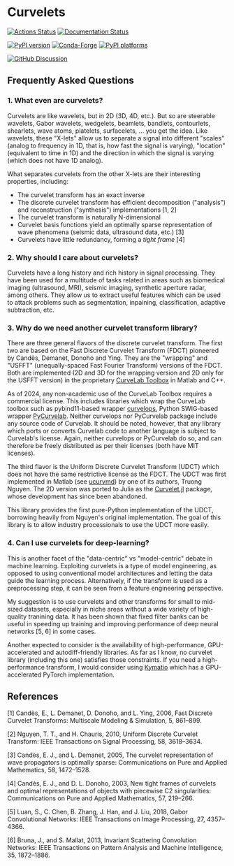 # Curvelets

[![Actions Status][actions-badge]][actions-link]
[![Documentation Status][rtd-badge]][rtd-link]

[![PyPI version][pypi-version]][pypi-link]
[![Conda-Forge][conda-badge]][conda-link]
[![PyPI platforms][pypi-platforms]][pypi-link]

[![GitHub Discussion][github-discussions-badge]][github-discussions-link]

<!-- SPHINX-START -->

<!-- prettier-ignore-start -->
[actions-badge]:            https://github.com/cako/curvelets/workflows/CI/badge.svg
[actions-link]:             https://github.com/cako/curvelets/actions
[conda-badge]:              https://img.shields.io/conda/vn/conda-forge/Curvelets
[conda-link]:               https://github.com/conda-forge/Curvelets-feedstock
[github-discussions-badge]: https://img.shields.io/static/v1?label=Discussions&message=Ask&color=blue&logo=github
[github-discussions-link]:  https://github.com/cako/curvelets/discussions
[pypi-link]:                https://pypi.org/project/Curvelets/
[pypi-platforms]:           https://img.shields.io/pypi/pyversions/Curvelets
[pypi-version]:             https://img.shields.io/pypi/v/Curvelets
[rtd-badge]:                https://readthedocs.org/projects/Curvelets/badge/?version=latest
[rtd-link]:                 https://Curvelets.readthedocs.io/en/latest/?badge=latest

<!-- prettier-ignore-end -->

## Frequently Asked Questions

### 1. What even are curvelets?

   Curvelets are like wavelets, but in 2D (3D, 4D, etc.). But so are steerable wavelets, Gabor wavelets, wedgelets, beamlets, bandlets, contourlets, shearlets, wave atoms, platelets, surfacelets, ... you get the idea. Like wavelets, these "X-lets" allow us to separate a signal into different "scales" (analog to frequency in 1D, that is, how fast the signal is varying), "location" (equivalent to time in 1D) and the direction in which the signal is varying (which does not have 1D analog).

   What separates curvelets from the other X-lets are their interesting properties, including:
   * The curvelet transform has an exact inverse
   * The discrete curvelet transform has efficient decomposition ("analysis") and reconstruction ("synthesis") implementations [1, 2]
   * The curvelet transform is naturally N-dimensional
   * Curvelet basis functions yield an optimally sparse representation of wave phenomena (seismic data, ultrasound data, etc.) [3]
   * Curvelets have little redundancy, forming a _tight frame_ [4]

### 2. Why should I care about curvelets?
   Curvelets have a long history and rich history in signal processing. They have been used for a multitude of tasks related in areas such as biomedical imaging (ultrasound, MRI), seismic imaging, synthetic aperture radar, among others. They allow us to extract useful features which can be used to attack problems such as segmentation, inpaining, classification, adaptive subtraction, etc.

### 3. Why do we need another curvelet transform library?

There are three general flavors of the discrete curvelet transform. The first two are based on the Fast Discrete Curvelet Transform (FDCT) pioneered by Candès, Demanet, Donoho and Ying. They are the "wrapping" and "USFFT" (unequally-spaced Fast Fourier Transform) versions of the FDCT. Both are implemented (2D and 3D for the wrapping version and 2D only for the USFFT version) in the proprietary [CurveLab Toolbox](http://www.curvelet.org/software.html) in Matlab and C++.

As of 2024, any non-academic use of the CurveLab Toolbox requires a commercial license. This includes libraries which wrap the CurveLab toolbox such as pybind11-based wrapper [curvelops](https://github.com/PyLops/curvelops), Python SWIG-based wrapper [PyCurvelab](https://github.com/slimgroup/PyCurvelab). Neither curvelops nor PyCurvelab package include any source code of Curvelab. It should be noted, however, that any library which ports or converts Curvelab code to another language is subject to Curvelab's license. Again, neither curvelops or PyCurvelab do so, and can therefore be freely distributed as per their licenses (both have MIT licenses).

The third flavor is the Uniform Discrete Curvelet Transform (UDCT) which does not have the same restrictive license as the FDCT. The UDCT was first implemented in Matlab (see [ucurvmd](https://github.com/nttruong7/ucurvmd)) by one of its authors, Truong Nguyen. The 2D version was ported to Julia as the [Curvelet.jl](https://github.com/fundamental/Curvelet.jl) package, whose development has since been abandoned.

This library provides the first pure-Python implementation of the UDCT, borrowing heavily from Nguyen's original implementation. The goal of this library is to allow industry processionals to use the UDCT more easily.

### 4. Can I use curvelets for deep-learning?
This is another facet of the "data-centric" vs "model-centric" debate in machine learning. Exploiting curvelets is a type of model engineering, as opposed to using conventional model architectures and letting the data guide the learning process. Alternatively, if the transform is used as a preprocessing step, it can be seen from a feature engineering perspective.

My suggestion is to use curvelets and other transforms for small to mid-sized datasets, especially in niche areas without a wide variety of high-quality tranining data. It has been shown that fixed filter banks can be useful in speeding up training and improving performance of deep neural networks [5, 6] in some cases.

Another expected to consider is the availability of high-performance, GPU-accelerated and autodiff-friendly libraries. As far as I know, no curvelet library (including this one) satisfies those constraints. If you need a high-performance transform, I would consider using [Kymatio](https://www.kymat.io/) which has a GPU-accelerated PyTorch implementation.

## References
[1] Candès, E., L. Demanet, D. Donoho, and L. Ying, 2006, Fast Discrete Curvelet Transforms: Multiscale Modeling & Simulation, 5, 861–899.

[2] Nguyen, T. T., and H. Chauris, 2010, Uniform Discrete Curvelet Transform: IEEE Transactions on Signal Processing, 58, 3618–3634.


[3] Candès, E. J., and L. Demanet, 2005, The curvelet representation of wave propagators is optimally sparse: Communications on Pure and Applied Mathematics, 58, 1472–1528.

[4] Candès, E. J., and D. L. Donoho, 2003, New tight frames of curvelets and optimal representations of objects with piecewise C2 singularities: Communications on Pure and Applied Mathematics, 57, 219–266.

[5] Luan, S., C. Chen, B. Zhang, J. Han, and J. Liu, 2018, Gabor Convolutional Networks: IEEE Transactions on Image Processing, 27, 4357–4366.

[6] Bruna, J., and S. Mallat, 2013, Invariant Scattering Convolution Networks: IEEE Transactions on Pattern Analysis and Machine Intelligence, 35, 1872–1886.

